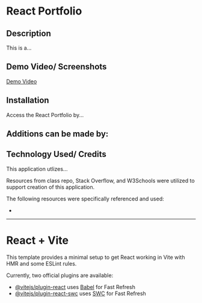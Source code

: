 # React Portfolio

## Description
This is a... 

## Demo Video/ Screenshots
[Demo Video]()

## Installation
Access the React Portfolio by... 

Additions can be made by:
- 

## Technology Used/ Credits
 This application utlizes... 
 
 Resources from class repo, Stack Overflow, and W3Schools were utilized to support creation of this application.

The following resources were specifically referenced and used:
- []()

----------------------------------------------------------
# React + Vite

This template provides a minimal setup to get React working in Vite with HMR and some ESLint rules.

Currently, two official plugins are available:

- [@vitejs/plugin-react](https://github.com/vitejs/vite-plugin-react/blob/main/packages/plugin-react/README.md) uses [Babel](https://babeljs.io/) for Fast Refresh
- [@vitejs/plugin-react-swc](https://github.com/vitejs/vite-plugin-react-swc) uses [SWC](https://swc.rs/) for Fast Refresh
